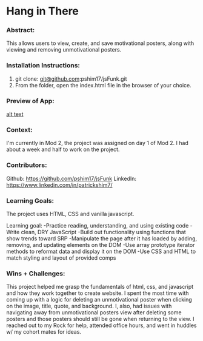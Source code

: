 # Hang in There  

### Abstract:
[//]: <> (Briefly describe what you built and its features. What problem is the app solving? How does this application solve that problem?)
This allows users to view, create, and save motivational posters, along with viewing and removing unmotivational posters.

### Installation Instructions:
[//]: <> (What steps does a person have to take to get your app cloned down and running?)
1. git clone: git@github.com:pshim17/jsFunk.git
2. From the folder, open the index.html file in the browser of your choice.

### Preview of App:
[//]: <> (Provide ONE gif or screenshot of your application - choose the "coolest" piece of functionality to show off. gifs preferred!)
[alt text](<Screen Recording 2024-12-11 at 3-1.gif>)

### Context:
[//]: <> (Give some context for the project here. How long did you have to work on it? How far into the Turing program are you?)
I'm currently in Mod 2, the project was assigned on day 1 of Mod 2. I had about a week and half to work on the project.

### Contributors:
[//]: <> (Who worked on this application? Link to your GitHub. Consider also providing LinkedIn link)
Github: https://github.com/pshim17/jsFunk
LinkedIn: https://www.linkedin.com/in/patrickshim7/

### Learning Goals:
[//]: <> (What were the learning goals of this project? What tech did you work with?)
The project uses HTML, CSS and vanilla javascript. 

Learning goal:
-Practice reading, understanding, and using existing code 
-Write clean, DRY JavaScript 
  -Build out functionality using functions that show trends toward SRP 
  -Manipulate the page after it has loaded by adding, removing, and updating elements on the DOM 
  -Use array prototype iterator methods to reformat data and display it on the DOM 
-Use CSS and HTML to match styling and layout of provided comps

### Wins + Challenges:
[//]: <> (What are 2-3 wins you have from this project? What were some challenges you faced - and how did you get over them?)
This project helped me grasp the fundamentals of html, css, and javascript and how they work together to create website. I spent the most time with coming up with a logic for deleting an unmotivational poster when clicking on the image, title, quote, and background. I, also, had issues with navigating away from unmotivational posters view after deleting some posters and those posters should still be gone when returning to the view. I reached out to my Rock for help, attended office hours, and went in huddles w/ my cohort mates for ideas.